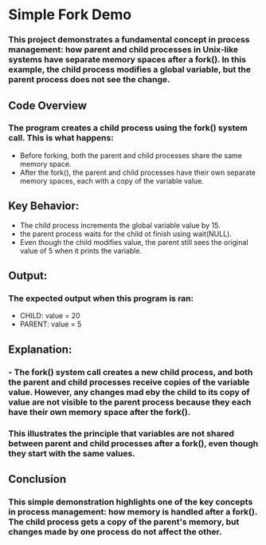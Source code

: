 # Simple Fork Demo
### This project demonstrates a fundamental concept in process management: how parent and child processes in Unix-like systems have separate memory spaces after a fork(). In this example, the child process modifies a global variable, but the parent process does not see the change.

## Code Overview
### The program creates a child process using the fork() system call. This is what happens:
- Before forking, both the parent and child processes share the same memory space.
- After the fork(), the parent and child processes have their own separate memory spaces, each with a copy of the variable value.

## Key Behavior:
- The child process increments the global variable value by 15.
- the parent process waits for the child ot finish using wait(NULL).
- Even though the child modifies value, the parent still sees the original value of 5 when it prints the variable.

## Output:
### The expected output when this program is ran:
- CHILD: value = 20
- PARENT: value = 5

## Explanation:
### - The fork() system call creates a new child process, and both the parent and child processes receive copies of the variable value. However, any changes mad eby the child to its copy of value are not visible to the parent process because they each have their own memory space after the fork().
### This illustrates the principle that variables are not shared between parent and child processes after a fork(), even though they start with the same values.

## Conclusion
### This simple demonstration highlights one of the key concepts in process management: how memory is handled after a fork(). The child process gets a copy of the parent's memory, but changes made by one process do not affect the other.